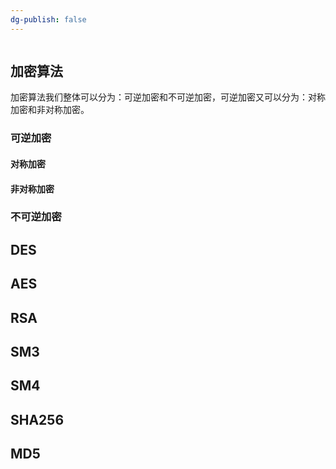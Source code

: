 ```yaml
---
dg-publish: false
---
```

```toc
```
## 加密算法
加密算法我们整体可以分为：可逆加密和不可逆加密，可逆加密又可以分为：对称加密和非对称加密。

### 可逆加密
#### 对称加密
#### 非对称加密

### 不可逆加密

## DES

## AES

## RSA



## SM3

## SM4

## SHA256

## MD5

